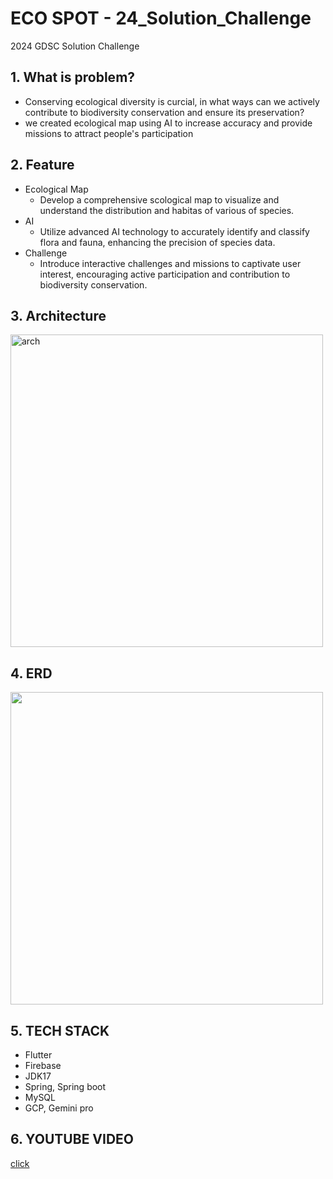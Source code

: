 # ECO SPOT - 24_Solution_Challenge

2024 GDSC Solution Challenge

## 1. What is problem?
- Conserving ecological diversity is curcial, in what ways can we actively contribute to biodiversity conservation and ensure its preservation?
- we created ecological map using AI to increase accuracy and provide missions to attract people's participation
## 2. Feature
- Ecological Map
  - Develop a comprehensive scological map to visualize and understand the distribution and habitas of various of species.
- AI
  - Utilize advanced AI technology to accurately identify and classify flora and fauna, enhancing the precision of species data.
- Challenge
  - Introduce interactive challenges and missions to captivate user interest, encouraging active participation and contribution to biodiversity conservation.
## 3. Architecture
<img width="500" alt="arch" src="https://github.com/user-attachments/assets/7722224e-b134-48be-8693-9eb2cc5c9096">

## 4. ERD
<img width=500 src="https://github.com/koo995/algorithm_note/assets/107671886/3ccd1b51-6222-47c4-8e02-e77c20b95112">

## 5. TECH STACK
- Flutter
- Firebase
- JDK17
- Spring, Spring boot
- MySQL
- GCP, Gemini pro

## 6. YOUTUBE VIDEO
[click](https://www.youtube.com/watch?v=OBB-oj9h3Ew)
